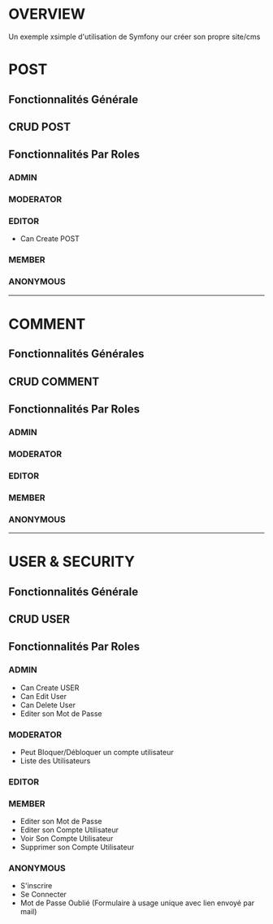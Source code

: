 # OVERVIEW
Un exemple xsimple d'utilisation de Symfony our créer son propre site/cms

# POST
## Fonctionnalités Générale
CRUD POST
-
## Fonctionnalités Par Roles

### ADMIN

### MODERATOR

### EDITOR
- Can Create POST

### MEMBER

### ANONYMOUS

_____________________

# COMMENT

## Fonctionnalités Générales
CRUD COMMENT
-
## Fonctionnalités Par Roles

### ADMIN

### MODERATOR

### EDITOR

### MEMBER

### ANONYMOUS

_____________________

# USER & SECURITY
## Fonctionnalités Générale
CRUD USER
-
## Fonctionnalités Par Roles

### ADMIN
- Can Create USER
- Can Edit User
- Can Delete User
- Editer son Mot de Passe

### MODERATOR
- Peut Bloquer/Débloquer un compte utilisateur
- Liste des Utilisateurs

### EDITOR

### MEMBER
- Editer son Mot de Passe
- Editer son Compte Utilisateur
- Voir Son Compte Utilisateur
- Supprimer son Compte Utilisateur

### ANONYMOUS
- S'inscrire
- Se Connecter
- Mot de Passe Oublié (Formulaire à usage unique avec lien envoyé par mail)

